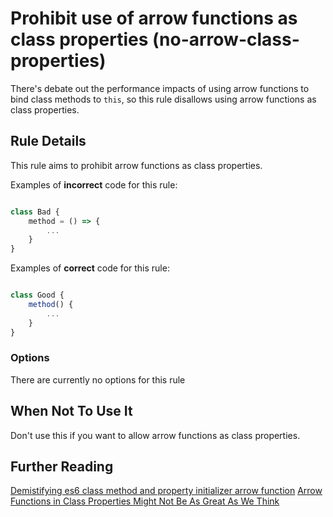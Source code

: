# Prohibit use of arrow functions as class properties (no-arrow-class-properties)

There's debate out the performance impacts of using arrow functions to bind class methods
to `this`, so this rule disallows using arrow functions as class properties.

## Rule Details

This rule aims to prohibit arrow functions as class properties.

Examples of **incorrect** code for this rule:

```js

class Bad {
    method = () => {
        ...
    }
}

```

Examples of **correct** code for this rule:

```js

class Good {
    method() {
        ...
    }
}

```

### Options
There are currently no options for this rule

## When Not To Use It
Don't use this if you want to allow arrow functions as class properties.

## Further Reading
[Demistifying es6 class method and property initializer arrow function](http://www.reactjunkie.com/demistifying-es6-class-method-and-property-initializer-arrow-function/)
[Arrow Functions in Class Properties Might Not Be As Great As We Think](https://medium.com/@charpeni/arrow-functions-in-class-properties-might-not-be-as-great-as-we-think-3b3551c440b1)

